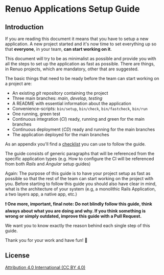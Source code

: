 # Renuo Applications Setup Guide

## Introduction

If you are reading this document it means that you have to setup a new application.
A new project started and it's now time to set everything up so that **everyone**,
in your team, **can start working on it**.

This document will try to be as minimalist as possible and provide you with all the steps to set up the application as
fast as possible.
There are things, in Renuo projects, which are mandatory, other that are suggested.

The basic things that need to be ready before the team can start working on a project are:

* An existing *git* repository containing the project
* Three main branches: *main*, *develop*, *testing*
* A README with essential information about the application
* Convenience-scripts: `bin/setup`, `bin/check`, `bin/fastcheck`, `bin/run`
* One running, green test
* Continuous integration (*CI*) ready, running and green for the main branches
* Continuous deployment (*CD*) ready and running for the main branches
* The application deployed for the main branches

As an appendix you'll find a [checklist](checklist.md) you can use to follow the guide.

The guide consists of generic paragraphs that will be referenced from the specific application types
(e.g. How to configure the CI will be referenced from both *Rails* and *Angular* setup guides)

Again: The purpose of this guide is to have your project setup as fast as possible so that the rest
of the team can start working on the project with you.
Before starting to follow this guide you should also have clear in mind, what is the architecture of your system
(e.g, a monolithic Rails Application, a two layers app, a native app, etc.)

**:exclamation: One more, important, final note: Do not blindly follow this guide,
think always about what you are doing and why.
If you think something is wrong or simply outdated, improve this guide with a Pull Request.**

We want you to know exactly the reason behind each single step of this guide.

Thank you for your work and have fun! :tada:

## License

[Attribution 4.0 International (CC BY 4.0)](https://creativecommons.org/licenses/by/4.0/legalcode)

